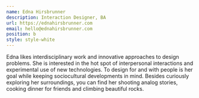 ```yaml
---
name: Edna Hirsbrunner
description: Interaction Designer, BA
url: https://ednahirsbrunner.com
email: hello@ednahirsbrunner.com
position: b
style: style-white
---
```

<!-- Description here. Not too much text plsz. -->
Edna likes interdisciplinary work and innovative approaches to design problems. She is interested in the hot spot of interpersonal interactions and experimental use of new technologies. To design for and with people is her goal while keeping sociocultural developments in mind.
Besides curiously exploring her surroundings, you can find her shooting analog stories, cooking dinner for friends and climbing beautiful rocks.
